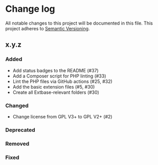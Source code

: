 # Change log

All notable changes to this project will be documented in this file.
This project adheres to [Semantic Versioning](https://semver.org/).

## x.y.z

### Added
- Add status badges to the README (#37)
- Add a Composer script for PHP linting (#33)
- Lint the PHP files via GitHub actions (#25, #32)
- Add the basic extension files (#5, #30)
- Create all Extbase-relevant folders (#30)

### Changed
- Change license from GPL V3+ to GPL V2+ (#2)

### Deprecated

### Removed

### Fixed
